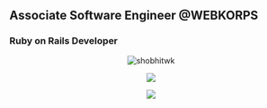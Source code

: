 ## Associate Software Engineer @WEBKORPS
### Ruby on Rails Developer

<p align="center">
  <img src="https://github-readme-streak-stats.herokuapp.com/?user=shobhitwk&theme=merko" alt="shobhitwk" /></p>
  
<p align="center">
<img src="https://github-readme-stats.vercel.app/api?username=shobhitwk&show_icons=true&theme=merko">

<p align="center">
<img align="center" src="https://github-readme-stats-mauve-mu-95.vercel.app/api/top-langs/?username=Shobhitwk&theme=merko&work=work">
 
